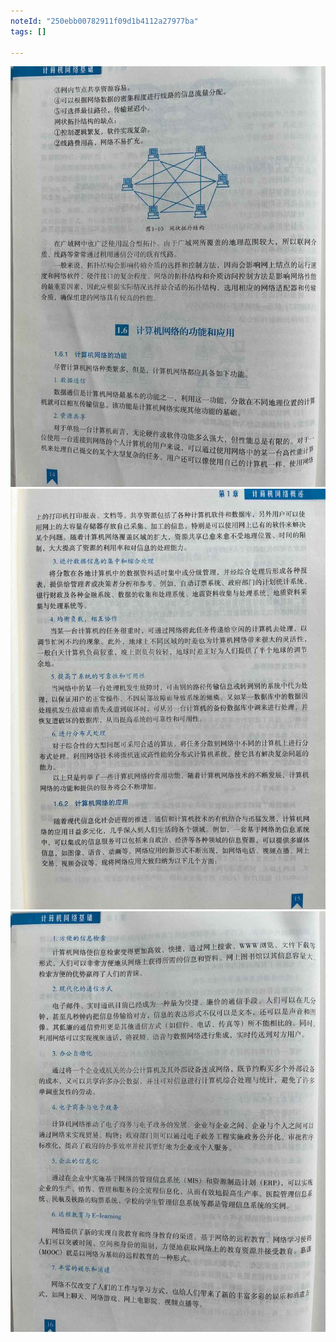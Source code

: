 ```yaml
---
noteId: "250ebb00782911f09d1b4112a27977ba"
tags: []

---
```



![计算机网络的发展](../textbook/1/1-14.jpeg)
![计算机网络的发展](../textbook/1/1-15.jpeg)
![计算机网络的发展](../textbook/1/1-16.jpeg)